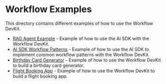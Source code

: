 # Workflow Examples

This directory contains different examples of how to use the Workflow DevKit.

- [RAG Agent Example](https://github.com/vercel/workflow-examples/tree/main/rag-agent) - Example of how to use the AI SDK with the Workflow DevKit.
- [AI SDK Workflow Patterns](https://github.com/vercel/workflow-examples/tree/main/ai-sdk-workflow-patterns) - Example of how to use the AI SDK to implement common workflow patterns with the Workflow DevKit.
- [Birthday Card Generator](https://github.com/vercel/workflow-examples/tree/main/birthday-card-generator) - Example of how to use the Workflow DevKit to build a birthday card generator.
- [Flight Booking App](https://github.com/vercel/workflow-examples/tree/main/flight-booking-app) - Example of how to use the Workflow DevKit to build a flight booking app.
